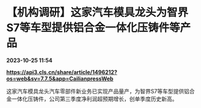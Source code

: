# 【机构调研】这家汽车模具龙头为智界S7等车型提供铝合金一体化压铸件等产品

**2023-10-25 11:54**

**https://api3.cls.cn/share/article/1496212?os=web&sv=7.7.5&app=CailianpressWeb**

这家汽车模具龙头汽车零部件新业务已实现产品量产，为智界S7等车型提供铝合金一体化压铸件，公司第三季度净利润超预期增长，创单季度历史新高。
